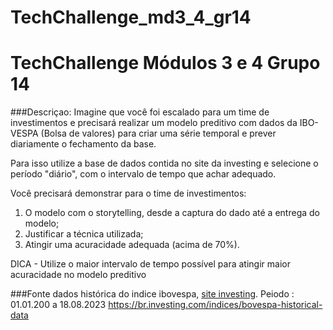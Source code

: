 # TechChallenge_md3_4_gr14

<h1> TechChallenge Módulos 3 e 4 Grupo 14 </h1>

###Descriçao:
Imagine que você foi escalado para um time de investimentos e precisará realizar um modelo preditivo com dados da IBO-VESPA (Bolsa de valores) para criar uma série temporal e prever diariamente o fechamento da base.

Para isso utilize a base de dados contida no site da investing e selecione o período "diário", com o intervalo de tempo que achar adequado.

Você precisará demonstrar para o time de investimentos:
1. O modelo com o storytelling, desde a captura do dado até a entrega do modelo;
2. Justificar a técnica utilizada;
3. Atingir uma acuracidade adequada (acima de 70%).

DICA - Utilize o maior intervalo de tempo possível para atingir maior acuracidade no modelo preditivo


###Fonte dados histórica do indice ibovespa, [site investing](https://br.investing.com/indices/bovespa-historical-data).
Peiodo : 01.01.200 a 18.08.2023
https://br.investing.com/indices/bovespa-historical-data

